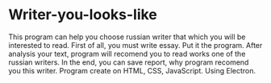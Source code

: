 # Writer-you-looks-like
This program can help you choose russian writer that which you will be interested to read.
First of all, you must write essay. Put it the program. After analysis your text, 
program will recomend you to read works one of the russian writers.
In the end, you can save report, why program recomend you this writer.
Program create on HTML, CSS, JavaScript. 
Using Electron. 
